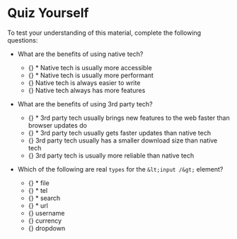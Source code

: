# Quiz Yourself

To test your understanding of this material, complete the following questions:

- What are the benefits of using native tech?
  - {} * Native tech is usually more accessible
  - {} * Native tech is usually more performant
  - {} Native tech is always easier to write
  - {} Native tech always has more features

- What are the benefits of using 3rd party tech?
  - {} * 3rd party tech usually brings new features to the web faster than browser updates do
  - {} * 3rd party tech usually gets faster updates than native tech
  - {} 3rd party tech usually has a smaller download size than native tech
  - {} 3rd party tech is usually more reliable than native tech

- Which of the following are real `types` for the `&lt;input /&gt;` element?
  - {} * file
  - {} * tel
  - {} * search
  - {} * url
  - {} username
  - {} currency
  - {} dropdown
